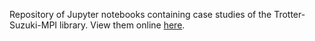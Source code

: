 Repository of Jupyter notebooks containing case studies of the Trotter-Suzuki-MPI library. View them online [here](http://nbviewer.ipython.org/github/trotter-suzuki-mpi/notebooks/tree/master/).

